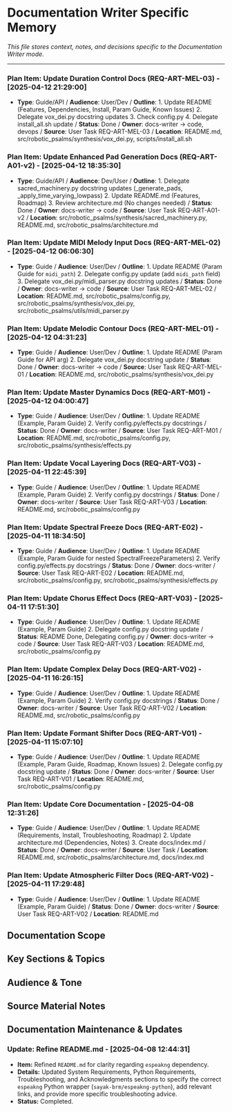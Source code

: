 # Documentation Writer Specific Memory

*This file stores context, notes, and decisions specific to the Documentation Writer mode.*

---


### Plan Item: Update Duration Control Docs (REQ-ART-MEL-03) - [2025-04-12 21:29:00]
- **Type**: Guide/API / **Audience**: User/Dev / **Outline**: 1. Update README (Features, Dependencies, Install, Param Guide, Known Issues) 2. Delegate vox_dei.py docstring updates 3. Check config.py 4. Delegate install_all.sh update / **Status**: Done / **Owner**: docs-writer -> code, devops / **Source**: User Task REQ-ART-MEL-03 / **Location**: README.md, src/robotic_psalms/synthesis/vox_dei.py, scripts/install_all.sh


### Plan Item: Update Enhanced Pad Generation Docs (REQ-ART-A01-v2) - [2025-04-12 18:35:30]
- **Type**: Guide/API / **Audience**: Dev/User / **Outline**: 1. Delegate sacred_machinery.py docstring updates (_generate_pads, _apply_time_varying_lowpass) 2. Update README.md (Features, Roadmap) 3. Review architecture.md (No changes needed) / **Status**: Done / **Owner**: docs-writer -> code / **Source**: User Task REQ-ART-A01-v2 / **Location**: src/robotic_psalms/synthesis/sacred_machinery.py, README.md, src/robotic_psalms/architecture.md


### Plan Item: Update MIDI Melody Input Docs (REQ-ART-MEL-02) - [2025-04-12 06:06:30]
- **Type**: Guide / **Audience**: User/Dev / **Outline**: 1. Update README (Param Guide for `midi_path`) 2. Delegate config.py update (add `midi_path` field) 3. Delegate vox_dei.py/midi_parser.py docstring updates / **Status**: Done / **Owner**: docs-writer -> code / **Source**: User Task REQ-ART-MEL-02 / **Location**: README.md, src/robotic_psalms/config.py, src/robotic_psalms/synthesis/vox_dei.py, src/robotic_psalms/utils/midi_parser.py



### Plan Item: Update Melodic Contour Docs (REQ-ART-MEL-01) - [2025-04-12 04:31:23]
- **Type**: Guide / **Audience**: User/Dev / **Outline**: 1. Update README (Param Guide for API arg) 2. Delegate vox_dei.py docstring update / **Status**: Done / **Owner**: docs-writer -> code / **Source**: User Task REQ-ART-MEL-01 / **Location**: README.md, src/robotic_psalms/synthesis/vox_dei.py


### Plan Item: Update Master Dynamics Docs (REQ-ART-M01) - [2025-04-12 04:00:47]
- **Type**: Guide / **Audience**: User/Dev / **Outline**: 1. Update README (Example, Param Guide) 2. Verify config.py/effects.py docstrings / **Status**: Done / **Owner**: docs-writer / **Source**: User Task REQ-ART-M01 / **Location**: README.md, src/robotic_psalms/config.py, src/robotic_psalms/synthesis/effects.py


### Plan Item: Update Vocal Layering Docs (REQ-ART-V03) - [2025-04-11 22:45:39]
- **Type**: Guide / **Audience**: User/Dev / **Outline**: 1. Update README (Example, Param Guide) 2. Verify config.py docstrings / **Status**: Done / **Owner**: docs-writer / **Source**: User Task REQ-ART-V03 / **Location**: README.md, src/robotic_psalms/config.py


### Plan Item: Update Spectral Freeze Docs (REQ-ART-E02) - [2025-04-11 18:34:50]
- **Type**: Guide / **Audience**: User/Dev / **Outline**: 1. Update README (Example, Param Guide for nested SpectralFreezeParameters) 2. Verify config.py/effects.py docstrings / **Status**: Done / **Owner**: docs-writer / **Source**: User Task REQ-ART-E02 / **Location**: README.md, src/robotic_psalms/config.py, src/robotic_psalms/synthesis/effects.py



### Plan Item: Update Chorus Effect Docs (REQ-ART-V03) - [2025-04-11 17:51:30]
- **Type**: Guide / **Audience**: User/Dev / **Outline**: 1. Update README (Example, Param Guide) 2. Delegate config.py docstring update / **Status**: README Done, Delegating config.py / **Owner**: docs-writer -> code / **Source**: User Task REQ-ART-V03 / **Location**: README.md, src/robotic_psalms/config.py


### Plan Item: Update Complex Delay Docs (REQ-ART-V02) - [2025-04-11 16:26:15]
- **Type**: Guide / **Audience**: User/Dev / **Outline**: 1. Update README (Example, Param Guide) 2. Verify config.py docstrings / **Status**: Done / **Owner**: docs-writer / **Source**: User Task REQ-ART-V02 / **Location**: README.md, src/robotic_psalms/config.py


### Plan Item: Update Formant Shifter Docs (REQ-ART-V01) - [2025-04-11 15:07:10]
- **Type**: Guide / **Audience**: User/Dev / **Outline**: 1. Update README (Example, Param Guide, Roadmap, Known Issues) 2. Delegate config.py docstring update / **Status**: Done / **Owner**: docs-writer / **Source**: User Task REQ-ART-V01 / **Location**: README.md, src/robotic_psalms/config.py


### Plan Item: Update Core Documentation - [2025-04-08 12:31:26]
- **Type**: Guide / **Audience**: User/Dev / **Outline**: 1. Update README (Requirements, Install, Troubleshooting, Roadmap) 2. Update architecture.md (Dependencies, Notes) 3. Create docs/index.md / **Status**: Done / **Owner**: docs-writer / **Source**: User Task / **Location**: README.md, src/robotic_psalms/architecture.md, docs/index.md


### Plan Item: Update Atmospheric Filter Docs (REQ-ART-V02) - [2025-04-11 17:29:48]
- **Type**: Guide / **Audience**: User/Dev / **Outline**: 1. Update README (Example, Param Guide) / **Status**: Done / **Owner**: docs-writer / **Source**: User Task REQ-ART-V02 / **Location**: README.md

## Documentation Scope
<!-- Describe the documentation task -->

## Key Sections & Topics
<!-- Outline the document structure -->

## Audience & Tone
<!-- Define the target audience and writing style -->

## Source Material Notes
<!-- Link to relevant code, specs, or discussions -->

## Documentation Maintenance & Updates

### Update: Refine README.md - [2025-04-08 12:44:31]
- **Item:** Refined `README.md` for clarity regarding `espeakng` dependency.
- **Details:** Updated System Requirements, Python Requirements, Troubleshooting, and Acknowledgments sections to specify the correct `espeakng` Python wrapper (`sayak-brm/espeakng-python`), add relevant links, and provide more specific troubleshooting advice.
- **Status:** Completed.